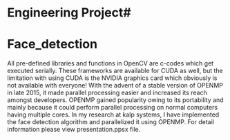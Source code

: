 # Engineering Project#

# Face_detection
All pre-defined libraries and functions in OpenCV are c-codes which get executed serially. These frameworks are available for CUDA as well, but the limitation with using CUDA is the NVIDIA graphics card which obviously is not available with everyone! With the advent of a stable version of OPENMP in late 2015, it made parallel processing easier and increased its reach amongst developers. OPENMP gained popularity owing to its portability and mainly because it could perform parallel processing on normal computers having multiple cores. 
In my research at kalp systems, I have implemented the face detection algorithm and parallelized it using OPENMP. For detail information please view presentation.ppsx file.


